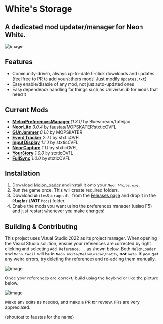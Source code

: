 # White's Storage
## A dedicated mod updater/manager for Neon White. 

![image](https://github.com/stxticOVFL/WhitesStorage/assets/29069561/4274e4c4-e49f-4f35-9ff1-3c57318e0733)

## Features
- Community-driven, always up-to-date 0-click downloads and updates (feel free to PR to add your/others mods! Just modify `Updates.txt`)
- Easy enable/disable of any mod, not just auto-updated ones
- Easy dependency handling for things such as UniverseLib for mods that need it

## Current Mods
- **[MelonPreferencesManager](https://github.com/Bluscream/MelonPreferencesManager)** *(1.3.1)* by Bluescream/kafeijao
- **[NeonLite](https://github.com/MOPSKATER/NeonLite)** *3.0.4* by faustas/MOPSKATER/stxticOVFL
- **[GUnJammer](https://github.com/MOPSKATER/GUnJammer)** *0.1.0* by MOPSKATER
- **[Event Tracker](https://github.com/stxticOVFL/EventTracker)** *2.0.1* by stxticOVFL 
- **[Input Display](https://github.com/stxticOVFL/NeonInputDisplay)** *1.1.0* by stxticOVFL
- **[NeonCapture](https://github.com/stxticOVFL/NeonCapture)** *1.1.1* by stxticOVFL
- **[YourStory](https://github.com/stxticOVFL/YourStory)** *1.0.0* by stxticOVFL
- **[FullSync](https://github.com/stxticOVFL/FullSync)** *1.0.0* by stxticOVFL


## Installation
1. Download [MelonLoader](https://github.com/LavaGang/MelonLoader/releases/latest) and install it onto your `Neon White.exe`.
2. Run the game once. This will create required folders.
3. Download `WhitesStorage.dll` from the [Releases page](https://github.com/stxticOVFL/WhitesStorage/releases/latest) and drop it in the **`Plugins`** (__***NOT***__ `Mods`) folder.
4. Enable the mods you want using the preferences manager (using F5) and just restart whenever you make changes!

## Building & Contributing
This project uses Visual Studio 2022 as its project manager. When opening the Visual Studio solution, ensure your references are corrected by right clicking and selecting `Add Reference...` as shown below. 
Both `MelonLoader` and `Mono.Cecil` will be in `Neon White/MelonLoader/net35`, **not** `net6`.
If you get any weird errors, try deleting the references and re-adding them manually.

![image](https://github.com/stxticOVFL/WhitesStorage/assets/29069561/ac4efb7d-e9e2-4287-be33-15fa3fd6fcab)

Once your references are correct, build using the keybind or like the picture below.

![image](https://github.com/stxticOVFL/EventTracker/assets/29069561/40a50e46-5fc2-4acc-a3c9-4d4edb8c7d83)

Make any edits as needed, and make a PR for review. PRs are very appreciated.

(shoutout to faustas for the name)
